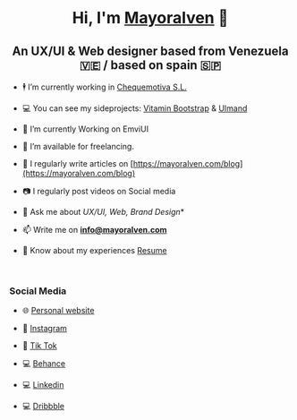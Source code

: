 <br>
<h1 align="center">Hi, I'm <a href="https://mayoralven.com/" target="blank">
Mayoralven</a> 🤠</h1>
<h2 align="center">An UX/UI & Web designer based from Venezuela 🇻🇪 / based on spain 🇸🇵</h2>



- 🕴️ I’m currently working in <a href="https://www.chequemotiva.com/" target="_blank">Chequemotiva S.L.</a>

- 💻 You can see my sideprojects: <a href="https://vitamin.mayoralven.com/" target="_blank">Vitamin Bootstrap</a> & <a href="https://uimand.top/" target="_blank">UImand</a>
  
- 🧭 I’m currently Working on EmviUI

- 🤝 I’m available for freelancing.

- 📝 I regularly write articles on [https://mayoralven.com/blog](https://mayoralven.com/blog)

- 📷 I regularly post videos on Social media

- 💬 Ask me about *UX/UI, Web, Brand Design**

- 📫 Write me on **info@mayoralven.com**

- 📄 Know about my experiences <a href="https://mayoralven.com/proyectos/" target="_blank">Resume</a>
<br/>
<h3 align="left" >Social Media</h3>

- 🌐 <a href="https://mayoralven.com/" target="_blank">Personal website </a>

- 📱 <a href="https://www.instagram.com/mayoralven_ux/" target="_blank">Instagram </a>

- 📱 <a href="https://www.tiktok.com/@mayoralven" target="_blank">Tik Tok </a>

- 💻 <a href="https://www.behance.net/mayoral_ven" target="_blank">Behance </a>

- 💻 <a href="https://www.linkedin.com/in/mayoralven/" target="_blank">Linkedin </a>

- 💻 <a href="https://dribbble.com/MayoralVen" target="_blank">Dribbble </a>


<br><br>
